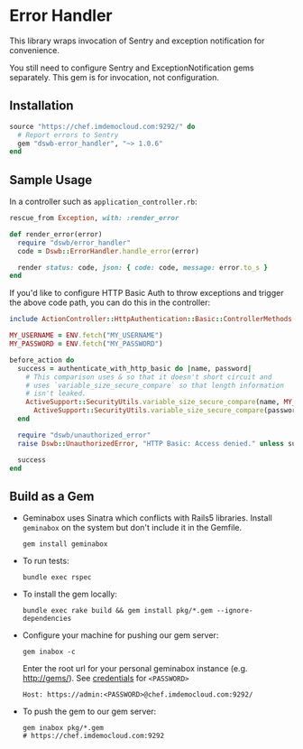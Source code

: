 # Error Handler

This library wraps invocation of Sentry and exception notification for
convenience.

You still need to configure Sentry and ExceptionNotification gems
separately. This gem is for invocation, not configuration.


## Installation

```ruby
source "https://chef.imdemocloud.com:9292/" do
  # Report errors to Sentry
  gem "dswb-error_handler", "~> 1.0.6"
end
```

## Sample Usage

In a controller such as `application_controller.rb`:

```ruby
rescue_from Exception, with: :render_error

def render_error(error)
  require "dswb/error_handler"
  code = Dswb::ErrorHandler.handle_error(error)

  render status: code, json: { code: code, message: error.to_s }
end
```

If you'd like to configure HTTP Basic Auth to throw exceptions and trigger
the above code path, you can do this in the controller:

```ruby
include ActionController::HttpAuthentication::Basic::ControllerMethods

MY_USERNAME = ENV.fetch("MY_USERNAME")
MY_PASSWORD = ENV.fetch("MY_PASSWORD")

before_action do
  success = authenticate_with_http_basic do |name, password|
    # This comparison uses & so that it doesn't short circuit and
    # uses `variable_size_secure_compare` so that length information
    # isn't leaked.
    ActiveSupport::SecurityUtils.variable_size_secure_compare(name, MY_USERNAME) &
      ActiveSupport::SecurityUtils.variable_size_secure_compare(password, MY_PASSWORD)
  end

  require "dswb/unauthorized_error"
  raise Dswb::UnauthorizedError, "HTTP Basic: Access denied." unless success

  success
end
```

## Build as a Gem

*   Geminabox uses Sinatra which conflicts with Rails5 libraries. Install
    `geminabox` on the system but don't include it in the Gemfile.

    ```shell
    gem install geminabox
    ```

*   To run tests:

    ```shell
    bundle exec rspec
    ```

*   To install the gem locally:

    ```shell
    bundle exec rake build && gem install pkg/*.gem --ignore-dependencies
    ```

*   Configure your machine for pushing our gem server:

    ```shell
    gem inabox -c
    ```

    Enter the root url for your personal geminabox instance
    (e.g. <http://gems/>). See
    [credentials](https://w3-connections.ibm.com/wikis/home?lang=en-us#!/wiki/IM%20Demo%20Cloud%20Credentials/page/Credentials)
    for `<PASSWORD>`

    ```shell
    Host: https://admin:<PASSWORD>@chef.imdemocloud.com:9292/
    ```

*   To push the gem to our gem server:

    ```shell
    gem inabox pkg/*.gem
    # https://chef.imdemocloud.com:9292
    ```
